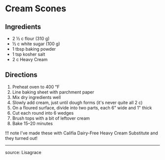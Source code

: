 # Cream Scones

## Ingredients

- 2 ½ c flour (310 g)
- ½ c white sugar (100 g)
- 1 tbsp baking powder
- 1 tsp kosher salt
- 2 c Heavy Cream

## Directions

1. Preheat oven to 400 ℉
2. Line baking sheet with parchment paper
3. Mix dry ingredients well
4. Slowly add cream, just until dough forms (it's never quite all 2 c)
5. On a floured surface, divide into two parts, each 6" wide and 1" thick
6. Cut each round into 6 wedges
7. Brush tops with a bit of leftover cream
8. Bake 15–20 minutes

!!! note
  I've made these with Califia Dairy-Free Heavy Cream Substitute and they turned out!

---

source: Lisagrace
